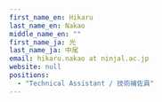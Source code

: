 ```yaml
---
first_name_en: Hikaru
last_name_en: Nakao
middle_name_en: ""
first_name_ja: 光
last_name_ja: 中尾
email: hikaru.nakao at ninjal.ac.jp
website: null
positions: 
  - "Technical Assistant / 技術補佐員"
---
```

